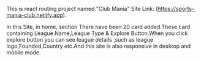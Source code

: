 

This is react routing project named "Club Mania" Site Link: (https://sports-mania-club.netlify.app).

In this Site, in home, section There have been 20 card added.These card containing League Name,League Type &  Explore Button.When you click explore button you can see league details ,such as league logo,Founded,Country etc.And this site is also responsive in desktop and mobile mode.
